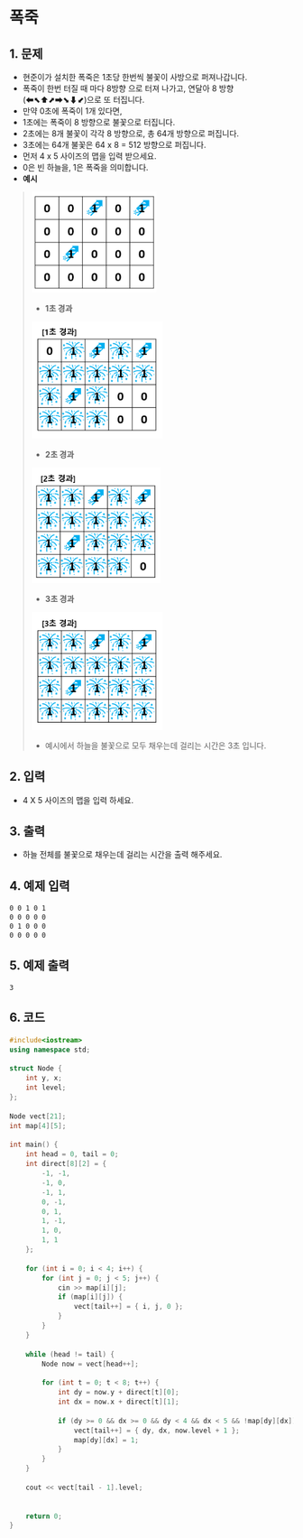 # 폭죽

## 1. 문제

- 현준이가 설치한 폭죽은 1초당 한번씩 불꽃이 사방으로 퍼져나갑니다.
- 폭죽이 한번 터질 때 마다 8방향 으로 터져 나가고, 연달아 8 방향 (⬅⬉⬆⬈➡⬊⬇⬋)으로 또 터집니다.
- 만약 0초에 폭죽이 1개 있다면,
- 1초에는 폭죽이 8 방향으로 불꽃으로 터집니다.
- 2초에는 8개 불꽃이 각각 8 방향으로, 총 64개 방향으로 퍼집니다.
- 3초에는 64개 불꽃은 64 x 8 = 512 방향으로 퍼집니다.
- 먼저 4 x 5 사이즈의 맵을 입력 받으세요.
- 0은 빈 하늘을, 1은 폭죽을 의미합니다.
- **예시**

> <img src="./Array20.png" alt="Array.png" style="zoom:77%;" />
>
> - **1초 경과**
>
> <img src="./Array21.png" alt="Array.png" style="zoom:77%;" />
>
> - **2초 경과**
>
> <img src="./Array22.png" alt="Array.png" style="zoom:77%;" />
>
> - **3초 경과**
>
> <img src="./Array23.png" alt="Array.png" style="zoom:77%;" />
>
> - 예시에서 하늘을 불꽃으로 모두 채우는데 걸리는 시간은 3초 입니다.

## 2. 입력
- 4 X 5 사이즈의 맵을 입력 하세요.

## 3. 출력
- 하늘 전체를 불꽃으로 채우는데 걸리는 시간을 출력 해주세요.

## 4. 예제 입력
```
0 0 1 0 1
0 0 0 0 0
0 1 0 0 0
0 0 0 0 0
```

## 5. 예제 출력
```
3
```

## 6. 코드
```c++
#include<iostream>
using namespace std;

struct Node {
	int y, x;
	int level;
};

Node vect[21];
int map[4][5];

int main() {
	int head = 0, tail = 0;
	int direct[8][2] = {
		-1, -1,
		-1, 0,
		-1, 1,
		0, -1,
		0, 1,
		1, -1,
		1, 0,
		1, 1
	};

	for (int i = 0; i < 4; i++) {
		for (int j = 0; j < 5; j++) {
			cin >> map[i][j];
			if (map[i][j]) {
				vect[tail++] = { i, j, 0 };
			}
		}
	}

	while (head != tail) {
		Node now = vect[head++];

		for (int t = 0; t < 8; t++) {
			int dy = now.y + direct[t][0];
			int dx = now.x + direct[t][1];

			if (dy >= 0 && dx >= 0 && dy < 4 && dx < 5 && !map[dy][dx]) {
				vect[tail++] = { dy, dx, now.level + 1 };
				map[dy][dx] = 1;
			}
		}
	}

	cout << vect[tail - 1].level;


	return 0;
}
```
